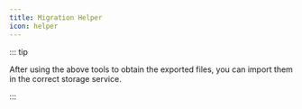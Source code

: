 ```yaml
---
title: Migration Helper
icon: helper
---
```


<MigrationTool />

::: tip

After using the above tools to obtain the exported files, you can import them in the correct storage service.

:::

<script setup lang="ts">
import { defineAsyncComponent } from 'vue'

const MigrationTool = defineAsyncComponent(() =>
  import( '@MigrationTool')
)
</script>
